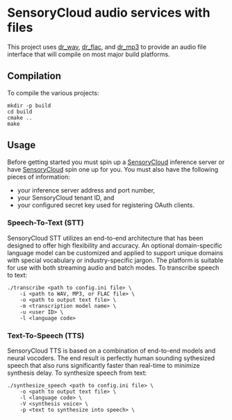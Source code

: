 # SensoryCloud audio services with files

This project uses [dr_wav][dr_wav], [dr_flac][dr_flac], and [dr_mp3][dr_mp3] to
provide an audio file interface that will compile on most major build platforms.

[dr_wav]: https://mackron.github.io/dr_wav
[dr_flac]: https://mackron.github.io/dr_flac
[dr_mp3]: https://github.com/mackron/dr_libs/blob/master/dr_mp3.h

## Compilation

To compile the various projects:

```shell
mkdir -p build
cd build
cmake ..
make
```

## Usage

Before getting started you must spin up a [SensoryCloud][sensory-cloud]
inference server or have [SensoryCloud][sensory-cloud] spin one up for you. You
must also have the following pieces of information:

-   your inference server address and port number,
-   your SensoryCloud tenant ID, and
-   your configured secret key used for registering OAuth clients.

[sensory-cloud]: https://sensorycloud.ai/

### Speech-To-Text (STT)

SensoryCloud STT utilizes an end-to-end architecture that has been designed to
offer high flexibility and accuracy. An optional domain-specific language model
can be customized and applied to support unique domains with special vocabulary
or industry-specific jargon. The platform is suitable for use with both
streaming audio and batch modes. To transcribe speech to text:

```shell
./transcribe <path to config.ini file> \
    -i <path to WAV, MP3, or FLAC file> \
    -o <path to output text file> \
    -m <transcription model name> \
    -u <user ID> \
    -l <language code>
```

### Text-To-Speech (TTS)

SensoryCloud TTS is based on a combination of end-to-end models and neural
vocoders. The end result is perfectly human sounding sythesized speech that
also runs significantly faster than real-time to minimize synthesis delay.
To synthesize speech from text:

```shell
./synthesize_speech <path to config.ini file> \
    -o <path to output text file> \
    -l <language code> \
    -V <synthesis voice> \
    -p <text to synthesize into speech> \
```
